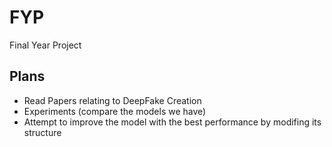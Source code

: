 # FYP
Final Year Project

## Plans
- Read Papers relating to DeepFake Creation
- Experiments (compare the models we have)
- Attempt to improve the model with the best performance by modifing its structure

